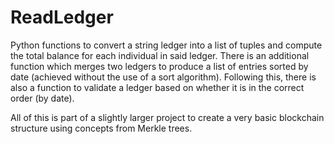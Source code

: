 # ReadLedger
Python functions to convert a string ledger into a list of tuples and compute the total balance for each individual in said ledger. 
There is an additional function which merges two ledgers to produce a list of entries sorted by date (achieved without the use of a sort algorithm). Following this, there is also a function to validate a ledger based on whether it is in the correct order (by date).

All of this is part of a slightly larger project to create a very basic blockchain structure using concepts from Merkle trees.
